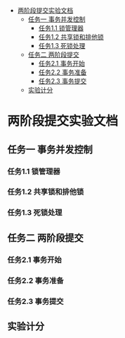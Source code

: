 <!-- START doctoc generated TOC please keep comment here to allow auto update -->
<!-- DON'T EDIT THIS SECTION, INSTEAD RE-RUN doctoc TO UPDATE -->
<!-- DON'T EDIT THIS SECTION, INSTEAD RE-RUN doctoc TO UPDATE -->

- [两阶段提交实验文档](#两阶段提交实验文档)
  - [任务一 事务并发控制](#任务一-事务并发控制)
    - [任务1.1 锁管理器](#任务11-锁管理器)
    - [任务1.2 共享锁和排他锁](#任务12-共享锁和排他锁)
    - [任务1.3 死锁处理](#任务13-死锁处理)
  - [任务二 两阶段提交](#任务二-两阶段提交)
    - [任务2.1 事务开始](#任务21-事务开始)
    - [任务2.2 事务准备](#任务22-事务准备)
    - [任务2.3 事务提交](#任务23-事务提交)
  - [实验计分](#%E5%AE%9E%E9%AA%8C%E8%AE%A1%E5%88%86)

<!-- END doctoc generated TOC please keep comment here to allow auto update -->

# 两阶段提交实验文档

## 任务一 事务并发控制


### 任务1.1 锁管理器


### 任务1.2 共享锁和排他锁


### 任务1.3 死锁处理


## 任务二 两阶段提交


### 任务2.1 事务开始


### 任务2.2 事务准备


### 任务2.3 事务提交


## 实验计分
